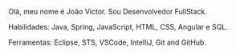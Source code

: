 Olá, meu nome é João Victor. Sou Desenvolvedor FullStack.

Habilidades: Java, Spring, JavaScript, HTML, CSS, Angular e SQL.

Ferramentas: Eclipse, STS, VSCode, IntelliJ, Git and GitHub.
